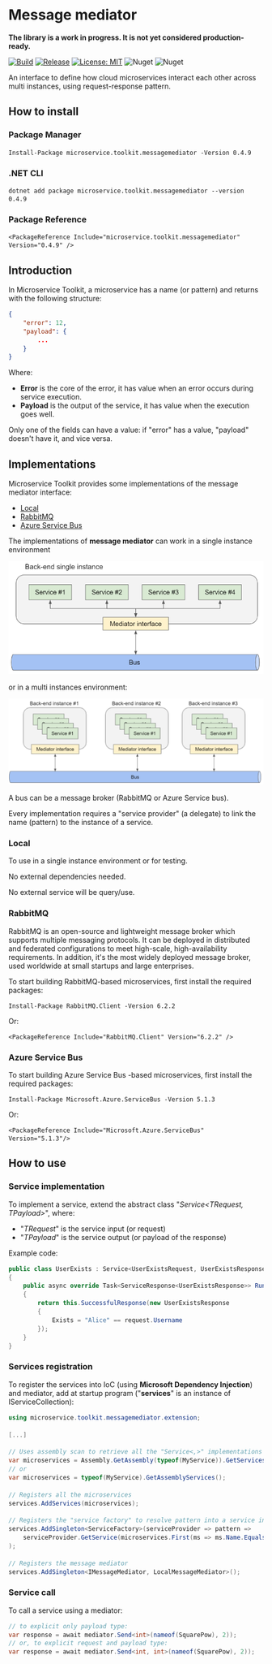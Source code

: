 ﻿# Message mediator

__The library is a work in progress. It is not yet considered production-ready.__

[![Build](https://github.com/MpStyle/microservicetoolkit/actions/workflows/build.yml/badge.svg)](https://github.com/MpStyle/microservicetoolkit/actions/workflows/build.yml)
[![Release](https://github.com/MpStyle/microservicetoolkit/actions/workflows/release.yml/badge.svg)](https://github.com/MpStyle/microservicetoolkit/actions/workflows/release.yml)
[![License: MIT](https://img.shields.io/badge/License-MIT-yellow.svg)](https://opensource.org/licenses/MIT)
![Nuget](https://img.shields.io/nuget/dt/microservice.toolkit.messagemediator)
![Nuget](https://img.shields.io/nuget/v/microservice.toolkit.messagemediator)

An interface to define how cloud microservices interact each other across multi instances, using request-response pattern.

## How to install

### Package Manager
```
Install-Package microservice.toolkit.messagemediator -Version 0.4.9
```

### .NET CLI
```
dotnet add package microservice.toolkit.messagemediator --version 0.4.9
```

### Package Reference
```
<PackageReference Include="microservice.toolkit.messagemediator" Version="0.4.9" />
```

## Introduction
In Microservice Toolkit, a microservice has a name (or pattern) and returns with the following structure:
```json
{
    "error": 12,
    "payload": {
        ...
    }
}
```
Where:
- __Error__ is the core of the error, it has value when an error occurs during service execution.
- __Payload__ is the output of the service, it has value when the execution goes well.

Only one of the fields can have a value: if "error" has a value, "payload" doesn't have it, and vice versa.

## Implementations

Microservice Toolkit provides some implementations of the message mediator interface:
- [Local](#local)
- [RabbitMQ](#rabbitmq)
- [Azure Service Bus](#servicebus)

The implementations of __message mediator__ can work in a single instance environment

![Single instance](./docs/mediator_single_instance.png)

or in a multi instances environment:

![Single instance](./docs/mediator_multi_instances.png)

A bus can be a message broker (RabbitMQ or Azure Service bus).

Every implementation requires a "service provider" (a delegate) to link the name (pattern) to the instance of a service.

### Local

<a name="local"></a>
To use in a single instance environment or for testing.

No external dependencies needed.

No external service will be query/use.

### RabbitMQ

<a name="rabbitmq"></a>
RabbitMQ is an open-source and lightweight message broker which supports multiple messaging protocols. It can be deployed in distributed and federated configurations to meet high-scale, high-availability requirements. In addition, it's the most widely deployed message broker, used worldwide at small startups and large enterprises.

To start building RabbitMQ-based microservices, first install the required packages:
```
Install-Package RabbitMQ.Client -Version 6.2.2
```
Or:
```
<PackageReference Include="RabbitMQ.Client" Version="6.2.2" />
```

### Azure Service Bus

<a name="servicebus"></a>
To start building Azure Service Bus -based microservices, first install the required packages:

```
Install-Package Microsoft.Azure.ServiceBus -Version 5.1.3
```
Or:
```
<PackageReference Include="Microsoft.Azure.ServiceBus" Version="5.1.3"/>
```

## How to use

### Service implementation
To implement a service, extend the abstract class "_Service<TRequest, TPayload>_", where:
- "_TRequest_" is the service input (or request)
- "_TPayload_" is the service output (or payload of the response)

Example code:

```C#
public class UserExists : Service<UserExistsRequest, UserExistsResponse>
{
    public async override Task<ServiceResponse<UserExistsResponse>> Run(UserExistsRequest request)
    {
        return this.SuccessfulResponse(new UserExistsResponse
        {
            Exists = "Alice" == request.Username
        });
    }
}
```

### Services registration

To register the services into IoC (using __Microsoft Dependency Injection__) and mediator, add at startup program ("__services__" is an instance of IServiceCollection):

```C#
using microservice.toolkit.messagemediator.extension;

[...]

// Uses assembly scan to retrieve all the "Service<,>" implementations
var microservices = Assembly.GetAssembly(typeof(MyService)).GetServices(); 
// or 
var microservices = typeof(MyService).GetAssemblyServices();

// Registers all the microservices
services.AddServices(microservices);

// Registers the "service factory" to resolve pattern into a service instance
services.AddSingleton<ServiceFactory>(serviceProvider => pattern =>
    serviceProvider.GetService(microservices.First(ms => ms.Name.Equals(pattern))) as IService
);

// Registers the message mediator 
services.AddSingleton<IMessageMediator, LocalMessageMediator>();
```

### Service call

To call a service using a mediator:

```C#
// to explicit only payload type:
var response = await mediator.Send<int>(nameof(SquarePow), 2));
// or, to explicit request and payload type:
var response = await mediator.Send<int, int>(nameof(SquarePow), 2));
```